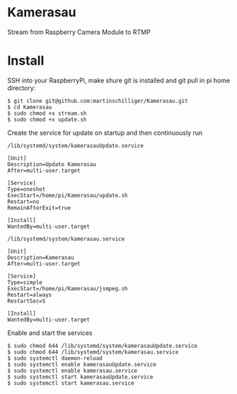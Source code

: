 # Kamerasau

Stream from Raspberry Camera Module to RTMP

# Install

SSH into your RaspberryPi, make shure git is installed and git pull in pi home directory:

```console
$ git clone git@github.com:martinschilliger/Kamerasau.git
$ cd Kamerasau
$ sudo chmod +x stream.sh
$ sudo chmod +x update.sh

```

Create the service for update on startup and then continuously run

`/lib/systemd/system/kamerasauUpdate.service`

```shell
[Unit]
Description=Update Kamerasau
After=multi-user.target

[Service]
Type=oneshot
ExecStart=/home/pi/Kamerasau/update.sh
Restart=no
RemainAfterExit=true

[Install]
WantedBy=multi-user.target
```

`/lib/systemd/system/kamerasau.service`

```shell
[Unit]
Description=Kamerasau
After=multi-user.target

[Service]
Type=simple
ExecStart=/home/pi/Kamerasau/jsmpeg.sh
Restart=always
RestartSec=5

[Install]
WantedBy=multi-user.target
```

Enable and start the services

```console
$ sudo chmod 644 /lib/systemd/system/kamerasauUpdate.service
$ sudo chmod 644 /lib/systemd/system/kamerasau.service
$ sudo systemctl daemon-reload
$ sudo systemctl enable kamerasauUpdate.service
$ sudo systemctl enable kamerasau.service
$ sudo systemctl start kamerasauUpdate.service
$ sudo systemctl start kamerasau.service
```
